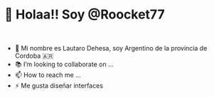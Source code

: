<h1>👋 Holaa!! Soy @Roocket77 </h1>
<br style="border: 3px solid #ccc">

- 👀 Mi nombre es Lautaro Dehesa, soy Argentino de la provincia de Cordoba 🇦🇷
- 📚 I’m looking to collaborate on ...
- 📫 How to reach me ...
- ⚡ Me gusta diseñar interfaces

<!---
Roocket77/Roocket77 is a ✨ special ✨ repository because its `README.md` (this file) appears on your GitHub profile.
You can click the Preview link to take a look at your changes.
--->
